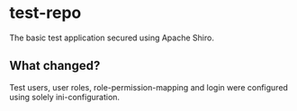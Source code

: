 # test-repo
The basic test application secured using Apache Shiro.

## What changed?
Test users, user roles, role-permission-mapping and login were configured using solely ini-configuration.

